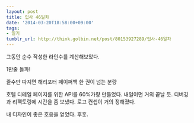 ```yaml
---
layout: post
title: 입사 46일차
date: '2014-03-20T18:58:00+09:00'
tags:
- 일기
tumblr_url: http://think.golbin.net/post/80153927289/입사-46일차
---
```

그동안 순수 작성한 라인수를 계산해보았다.

1만줄 돌파!

줄수만 따지면 해리포터 페이퍼백 한 권이 넘는 분량


호텔 디테일 페이지를 위한 API를 60%가량 만들었다. 내일이면 거의 끝날 듯.
디버깅과 리팩토링에 시간을 좀 보냈다.
로고 컨셉이 거의 정해졌다.

내 디자인이 좋은 호응을 얻었다. 후훗.

